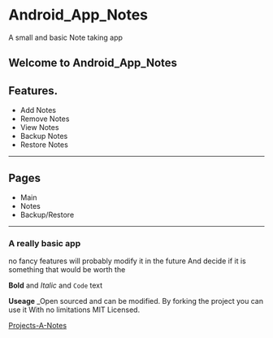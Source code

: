 # Android_App_Notes
A small and basic Note taking app 
## Welcome to Android_App_Notes

## Features.
* Add Notes
* Remove Notes
* View Notes
* Backup Notes
* Restore Notes 
-----------------
## Pages
* Main
* Notes
* Backup/Restore
-----------------

### A really basic app
no fancy features will probably modify it in the future
And decide if it is something that would be worth the 

**Bold** and _Italic_ and `Code` text

**Useage**
_Open sourced and can be modified. By forking the project you can use it 
With no limitations MIT Licensed.

[Projects-A-Notes](https://github.com/DNS-Snow/Android_App_Notes)
